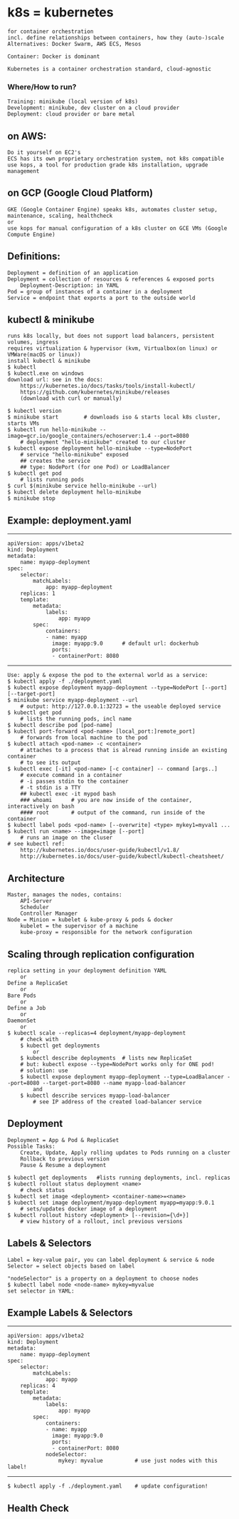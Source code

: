 # k8s = kubernetes
	for container orchestration
	incl. define relationships between containers, how they (auto-)scale
	Alternatives: Docker Swarm, AWS ECS, Mesos

	Container: Docker is dominant

	Kubernetes is a container orchestration standard, cloud-agnostic

### Where/How to run?
	Training: minikube (local version of k8s)
	Development: minikube, dev cluster on a cloud provider
	Deployment: cloud provider or bare metal

## on AWS:
	Do it yourself on EC2's
	ECS has its own proprietary orchestration system, not k8s compatible
	use kops, a tool for production grade k8s installation, upgrade management

## on GCP (Google Cloud Platform)
	GKE (Google Container Engine) speaks k8s, automates cluster setup, maintenance, scaling, healthcheck
	or
	use kops for manual configuration of a k8s cluster on GCE VMs (Google Compute Engine)

## Definitions:
	Deployment = definition of an application
	Deployment = collection of resources & references & exposed ports
		Deployment-Description: in YAML
	Pod = group of instances of a container in a deployment
	Service = endpoint that exports a port to the outside world

## kubectl & minikube
	runs k8s locally, but does not support load balancers, persistent volumes, ingress
	requires virtualization & hypervisor (kvm, Virtualbox(on linux) or VMWare(macOS or linux))
	install kubectl & minikube
	$ kubectl
	$ kubectl.exe on windows
	download url: see in the docs:
		https://kubernetes.io/docs/tasks/tools/install-kubectl/
		https://github.com/kubernetes/minikube/releases
		(download with curl or manually)

	$ kubectl version
	$ minikube start		# downloads iso & starts local k8s cluster, starts VMs
	$ kubectl run hello-minikube --image=gcr.io/google_containers/echoserver:1.4 --port=8080
		# deployment "hello-minikube" created to our cluster
	$ kubectl expose deployment hello-minikube --type=NodePort
		# service "hello-minikube" exposed
		## creates the service
		## type: NodePort (for one Pod) or LoadBalancer
	$ kubectl get pod
		# lists running pods
	$ curl $(minikube service hello-minikube --url)
	$ kubectl delete deployment hello-minikube
	$ minikube stop

## Example: deployment.yaml
------------
	apiVersion: apps/v1beta2
	kind: Deployment
	metadata:
		name: myapp-deployment
	spec:
		selector:
			matchLabels:
				app: myapp-deployment
		replicas: 1
		template:
			metadata:
				labels:
					app: myapp
			spec:
				containers:
				- name: myapp
				  image: myapp:9.0		# default url: dockerhub
				  ports:
				  - containerPort: 8080
------------
	Use: apply & expose the pod to the external world as a service:
	$ kubectl apply -f ./deployment.yaml
	$ kubectl expose deployment myapp-deployment --type=NodePort [--port] [--target-port]
	$ minikube service myapp-deployment --url
		# output: http://127.0.0.1:32723 = the useable deployed service
	$ kubectl get pod
		# lists the running pods, incl name
	$ kubectl describe pod [pod-name]
	$ kubectl port-forward <pod-name> [local_port:]remote_port]
		# forwards from local machine to the pod
	$ kubectl attach <pod-name> -c <container>
		# attaches to a process that is alread running inside an existing container
		# to see its output
	$ kubectl exec [-it] <pod-name> [-c container] -- command [args..]
		# execute command in a container
		# -i passes stdin to the container
		# -t stdin is a TTY
		## kubectl exec -it mypod bash
		### whoami		# you are now inside of the container, interactively on bash
		#### root		# output of the command, run inside of the container
	$ kubectl label pods <pod-name> [--overwrite] <type> mykey1=myval1 ...
	$ kubectl run <name> --image=image [--port]
		# runs an image on the cluser
	# see kubectl ref:
		http://kubernetes.io/docs/user-guide/kubectl/v1.8/
		http://kubernetes.io/docs/user-guide/kubectl/kubectl-cheatsheet/

## Architecture
	Master, manages the nodes, contains:
		API-Server
		Scheduler
		Controller Manager
	Node = Minion = kubelet & kube-proxy & pods & docker
		kubelet = the supervisor of a machine
		kube-proxy = responsible for the network configuration

## Scaling through replication configuration
	replica setting in your deployment definition YAML
		or
	Define a ReplicaSet
		or
	Bare Pods
		or
	Define a Job
		or
	DaemonSet
		or
	$ kubectl scale --replicas=4 deployment/myapp-deployment
		# check with
		$ kubectl get deployments
			or
		$ kubectl describe deployments	# lists new ReplicaSet
		# but: kubectl expose --type=NodePort works only for ONE pod!
		# solution: use
		$ kubectl expose deployment myapp-deployment --type=LoadBalancer --port=8080 --target-port=8080 --name myapp-load-balancer
			and
		$ kubectl describe services myapp-load-balancer
			# see IP address of the created load-balancer service

## Deployment
	Deployment = App & Pod & ReplicaSet
	Possible Tasks:
		Create, Update, Apply rolling updates to Pods running on a cluster
		Rollback to previous version
		Pause & Resume a deployment

	$ kubectl get deployments	#lists running deployments, incl. replicas
	$ kubectl rollout status deployment <name>
		# check status
	$ kubectl set image <deployment> <container-name>=<name>
	$ kubectl set image deployment/myapp-deployment myapp=myapp:9.0.1
		# sets/updates docker image of a deployment
	$ kubectl rollout history <deployment> [--revision={\d+}]
		# view history of a rollout, incl previous versions

## Labels & Selectors
	Label = key-value pair, you can label deployment & service & node
	Selector = select objects based on label
	
	"nodeSelector" is a property on a deployment to choose nodes
	$ kubectl label node <node-name> mykey=myvalue
	set selector in YAML:

## Example Labels & Selectors
------------
	apiVersion: apps/v1beta2
	kind: Deployment
	metadata:
		name: myapp-deployment
	spec:
		selector:
			matchLabels:
				app: myapp
		replicas: 4
		template:
			metadata:
				labels:
					app: myapp
			spec:
				containers:
				- name: myapp
				  image: myapp:9.0
				  ports:
				  - containerPort: 8080
				nodeSelector:
					mykey: myvalue			# use just nodes with this label!
------------
	$ kubectl apply -f ./deployment.yaml	# update configuration!

## Health Check
